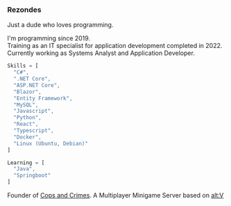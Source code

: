 ### Rezondes

Just a dude who loves programming.

I'm programming since 2019.<br>
Training as an IT specialist for application development completed in 2022.<br>
Currently working as Systems Analyst and Application Developer.

```js
Skills = [
  "C#",
  ".NET Core",
  "ASP.NET Core",
  "Blazor",
  "Entity Framework",
  "MySQL",
  "Javascript",
  "Python",
  "React",
  "Typescript",
  "Docker",
  "Linux (Ubuntu, Debian)"
]

Learning = [
  "Java",
  "Springboot"
]
```

Founder of [Cops and Crimes](https://copsandcrimes.de). A Multiplayer Minigame Server based on [alt:V](https://altv.mp/#/)
